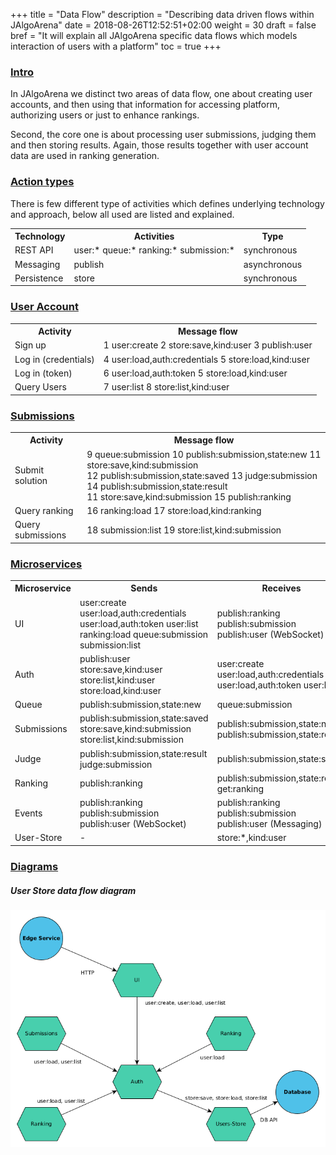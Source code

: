 +++
title = "Data Flow"
description = "Describing data driven flows within JAlgoArena"
date = 2018-08-26T12:52:51+02:00
weight = 30
draft = false
bref = "It will explain all JAlgoArena specific data flows which models interaction of users with a platform"
toc = true
+++

<h3 class="section-head" id="h-intro"><a href="#h-intro">Intro</a></h3>

In JAlgoArena we distinct two areas of data flow, one about creating user accounts, and then
using that information for accessing platform, authorizing users or just to enhance rankings.

Second, the core one is about processing user submissions, judging them and then storing results. Again, those results
together with user account data are used in ranking generation.

<h3 class="section-head" id="h-action-types"><a href="#h-action-types">Action types</a></h3>

There is few different type of activities which defines underlying technology and approach, below all used are listed and explained.

<table class="bordered striped">
    <tr>
        <th>Technology</th>
        <th>Activities</th>
        <th>Type</th>
    </tr>
    <tr>
        <td>REST API</td>
        <td>user:* queue:* ranking:* submission:*</td>
        <td>synchronous</td>
    </tr>
    <tr>
        <td>Messaging</td>
        <td>publish</td>
        <td>asynchronous</td>
    </tr>
    <tr>
        <td>Persistence</td>
        <td>store</td>
        <td>synchronous</td>
    </tr>
</table>


<h3 class="section-head" id="h-user"><a href="#h-user">User Account</a></h3>

<table class="bordered striped">
    <tr>
        <th>Activity</th>
        <th>Message flow</th>
    </tr>
    <tr>
        <td>Sign up</td>
        <td>1 user:create 2 store:save,kind:user 3 publish:user</td>
    </tr>
    <tr>
        <td>Log in (credentials)</td>
        <td>4 user:load,auth:credentials 5 store:load,kind:user</td>
    </tr>
    <tr>
        <td>Log in (token)</td>
        <td>6 user:load,auth:token 5 store:load,kind:user</td>
    </tr>
    <tr>
        <td>Query Users</td>
        <td>7 user:list 8 store:list,kind:user</td>
    </tr>
</table>

<h3 class="section-head" id="h-user"><a href="#h-user">Submissions</a></h3>

<table class="bordered striped">
    <tr>
        <th>Activity</th>
        <th>Message flow</th>
    </tr>
    <tr>
        <td>Submit solution</td>
        <td>
            9 queue:submission 10 publish:submission,state:new 11 store:save,kind:submission 
            <br/>12 publish:submission,state:saved 13 judge:submission 14 publish:submission,state:result 
            <br/>11 store:save,kind:submission 15 publish:ranking
        </td>
    </tr>
    <tr>
        <td>Query ranking</td>
        <td>16 ranking:load 17 store:load,kind:ranking</td>
    </tr>
    <tr>
        <td>Query submissions</td>
        <td>18 submission:list 19 store:list,kind:submission</td>
    </tr>    
</table>

<h3 class="section-head" id="h-microservices"><a href="#h-microservices">Microservices</a></h3>

<table class="bordered striped">
    <tr>
        <th>Microservice</th>
        <th>Sends</th>
        <th>Receives</th>
    </tr>
    <tr>
        <td>UI</td>
        <td>user:create user:load,auth:credentials user:load,auth:token user:list ranking:load queue:submission submission:list</td>
        <td>publish:ranking publish:submission publish:user (WebSocket)</td>
    </tr>
    <tr>
        <td>Auth</td>
        <td>publish:user store:save,kind:user store:list,kind:user store:load,kind:user</td>
        <td>user:create user:load,auth:credentials user:load,auth:token user:list</td>
    </tr>
    <tr>
        <td>Queue</td>
        <td>publish:submission,state:new</td>
        <td>queue:submission</td>
    </tr>
    <tr>
        <td>Submissions</td>
        <td>publish:submission,state:saved store:save,kind:submission store:list,kind:submission</td>
        <td>publish:submission,state:new publish:submission,state:result</td>
    </tr>
    <tr>
        <td>Judge</td>
        <td>publish:submission,state:result judge:submission</td>
        <td>publish:submission,state:saved</td>
    </tr>
    <tr>
        <td>Ranking</td>
        <td>publish:ranking</td>
        <td>publish:submission,state:result get:ranking</td>
    </tr>
    <tr>
        <td>Events</td>
        <td>publish:ranking publish:submission publish:user (WebSocket)</td>
        <td>publish:ranking publish:submission publish:user (Messaging)</td>
    </tr>
    <tr>
        <td>User-Store</td>
        <td>-</td>
        <td>store:*,kind:user</td>
    </tr>
</table>

<h3 class="section-head" id="h-diagrams"><a href="#h-diagrams">Diagrams</a></h3>

<h5>User Store data flow diagram</h5>

![](https://raw.githubusercontent.com/jalgoarena/jalgoarena.github.io/master/images/data_flow_user.png)